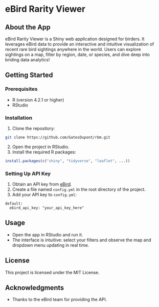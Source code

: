 # eBird Rarity Viewer

## About the App

eBird Rarity Viewer is a Shiny web application designed for birders. It leverages eBird data to provide an interactive and intuitive visualization of recent rare bird sightings anywhere in the world. Users can explore sightings on a map, filter by region, date, or species, and dive deep into briding data analytics!


## Getting Started

### Prerequisites

- R (version 4.2.1 or higher)
- RStudio


### Installation

1. Clone the repository: 
```bash
git clone https://github.com/GatesDupont/rbm.git
```

2. Open the project in RStudio.
3. Install the required R packages:

```R
install.packages(c("shiny", "tidyverse", "leaflet", ...))
```


### Setting Up API Key

1. Obtain an API key from [eBird](https://documenter.getpostman.com/view/664302/S1ENwy59).
2. Create a file named `config.yml` in the root directory of the project.
3. Add your API key to `config.yml`:

```YML
default:
  ebird_api_key: "your_api_key_here"
```

## Usage

- Open the app in RStudio and run it.
- The interface is intuitive: select your filters and observe the map and dropdown menu updating in real time.

## License

This project is licensed under the MIT License.

## Acknowledgments

- Thanks to the eBird team for providing the API.



